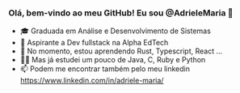 ### Olá, bem-vindo ao meu GitHub! Eu sou @AdrieleMaria  👋

- 🎓 Graduada em Análise e Desenvolvimento de Sistemas 
- 🚀 Aspirante a Dev fullstack na Alpha EdTech
- 🌱 No momento, estou aprendendo Rust, Typescript, React ...
- 👩‍💻 Mas já estudei um pouco de Java, C, Ruby e Python
- 📫 Podem me encontrar também pelo meu linkedin https://www.linkedin.com/in/adriele-maria/

<!---
AdrieleMaria/AdrieleMaria is a ✨ special ✨ repository because its `README.md` (this file) appears on your GitHub profile.
You can click the Preview link to take a look at your changes.
--->
<!--
<div>
  <a href="https://github.com/AdrieleMaria">
  <img height="165em" src="https://github-readme-stats.vercel.app/api?username=AdrieleMaria&show_icons=true&theme=dracula&include_all_commits=true&count_private=true"/>
  <img height="165em" src="https://github-readme-stats.vercel.app/api/top-langs/?username=AdrieleMaria&layout=compact&langs_count=7&theme=dracula""/>
</div>

--->
